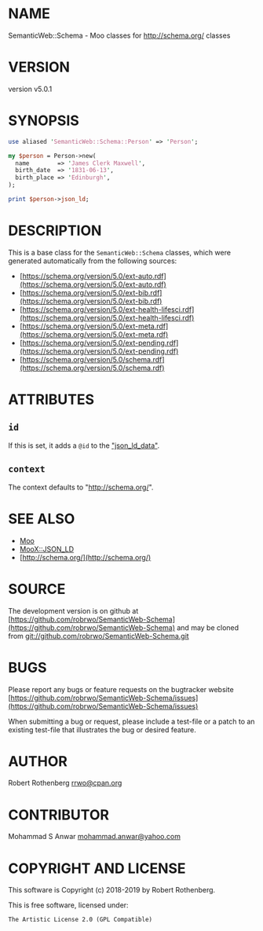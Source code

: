 # NAME

SemanticWeb::Schema - Moo classes for http://schema.org/ classes

# VERSION

version v5.0.1

# SYNOPSIS

```perl
use aliased 'SemanticWeb::Schema::Person' => 'Person';

my $person = Person->new(
  name        => 'James Clerk Maxwell',
  birth_date  => '1831-06-13',
  birth_place => 'Edinburgh',
);

print $person->json_ld;
```

# DESCRIPTION

This is a base class for the `SemanticWeb::Schema` classes, which
were generated automatically from the following sources:

- [https://schema.org/version/5.0/ext-auto.rdf](https://schema.org/version/5.0/ext-auto.rdf)
- [https://schema.org/version/5.0/ext-bib.rdf](https://schema.org/version/5.0/ext-bib.rdf)
- [https://schema.org/version/5.0/ext-health-lifesci.rdf](https://schema.org/version/5.0/ext-health-lifesci.rdf)
- [https://schema.org/version/5.0/ext-meta.rdf](https://schema.org/version/5.0/ext-meta.rdf)
- [https://schema.org/version/5.0/ext-pending.rdf](https://schema.org/version/5.0/ext-pending.rdf)
- [https://schema.org/version/5.0/schema.rdf](https://schema.org/version/5.0/schema.rdf)

# ATTRIBUTES

## `id`

If this is set, it adds a `@id` to the ["json\_ld\_data"](#json_ld_data).

## `context`

The context defaults to "http://schema.org/".

# SEE ALSO

- [Moo](https://metacpan.org/pod/Moo)
- [MooX::JSON\_LD](https://metacpan.org/pod/MooX::JSON_LD)
- [http://schema.org/](http://schema.org/)

# SOURCE

The development version is on github at [https://github.com/robrwo/SemanticWeb-Schema](https://github.com/robrwo/SemanticWeb-Schema)
and may be cloned from [git://github.com/robrwo/SemanticWeb-Schema.git](git://github.com/robrwo/SemanticWeb-Schema.git)

# BUGS

Please report any bugs or feature requests on the bugtracker website
[https://github.com/robrwo/SemanticWeb-Schema/issues](https://github.com/robrwo/SemanticWeb-Schema/issues)

When submitting a bug or request, please include a test-file or a
patch to an existing test-file that illustrates the bug or desired
feature.

# AUTHOR

Robert Rothenberg <rrwo@cpan.org>

# CONTRIBUTOR

Mohammad S Anwar <mohammad.anwar@yahoo.com>

# COPYRIGHT AND LICENSE

This software is Copyright (c) 2018-2019 by Robert Rothenberg.

This is free software, licensed under:

```
The Artistic License 2.0 (GPL Compatible)
```

